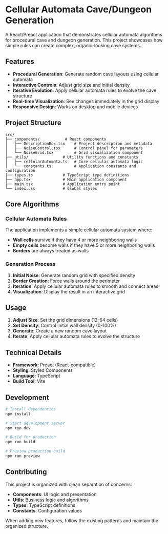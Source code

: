 # Cellular Automata Cave/Dungeon Generation

A React/Preact application that demonstrates cellular automata algorithms for procedural cave and dungeon generation. This project showcases how simple rules can create complex, organic-looking cave systems.

## Features

- **Procedural Generation**: Generate random cave layouts using cellular automata
- **Interactive Controls**: Adjust grid size and initial density
- **Iterative Evolution**: Apply cellular automata rules to evolve the cave structure
- **Real-time Visualization**: See changes immediately in the grid display
- **Responsive Design**: Works on desktop and mobile devices

## Project Structure

```
src/
├── components/           # React components
│   ├── DescriptionBox.tsx    # Project description and metadata
│   ├── NoiseControl.tsx      # Control panel for parameters
│   └── NoiseGrid.tsx         # Grid visualization component
├── utils/               # Utility functions and constants
│   ├── cellularAutomata.ts   # Core cellular automata logic
│   └── constants.ts          # Application constants and configuration
├── types.ts             # TypeScript type definitions
├── app.tsx              # Main application component
├── main.tsx             # Application entry point
└── index.css            # Global styles
```

## Core Algorithms

### Cellular Automata Rules

The application implements a simple cellular automata system where:

- **Wall cells** survive if they have 4 or more neighboring walls
- **Empty cells** become walls if they have 5 or more neighboring walls
- **Borders** are always treated as walls

### Generation Process

1. **Initial Noise**: Generate random grid with specified density
2. **Border Creation**: Force walls around the perimeter
3. **Iteration**: Apply cellular automata rules to smooth and connect areas
4. **Visualization**: Display the result in an interactive grid

## Usage

1. **Adjust Size**: Set the grid dimensions (12-64 cells)
2. **Set Density**: Control initial wall density (0-100%)
3. **Generate**: Create a new random cave layout
4. **Iterate**: Apply cellular automata rules to evolve the structure

## Technical Details

- **Framework**: Preact (React-compatible)
- **Styling**: Styled Components
- **Language**: TypeScript
- **Build Tool**: Vite

## Development

```bash
# Install dependencies
npm install

# Start development server
npm run dev

# Build for production
npm run build

# Preview production build
npm run preview
```

## Contributing

This project is organized with clean separation of concerns:

- **Components**: UI logic and presentation
- **Utils**: Business logic and algorithms
- **Types**: TypeScript definitions
- **Constants**: Configuration values

When adding new features, follow the existing patterns and maintain the organized structure.
